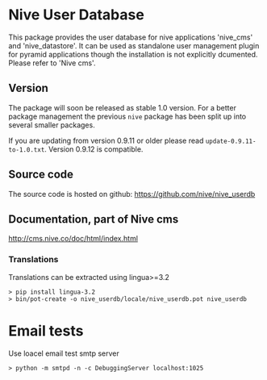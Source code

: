 
# Nive User Database
This package provides the user database for nive applications 'nive_cms' and 'nive_datastore'.
It can be used as standalone user management plugin for pyramid applications though
the installation is not explicitly dcumented. Please refer to 'Nive cms'. 

## Version
The package will soon be released as stable 1.0 version. For a better package management the previous
`nive` package has been split up into several smaller packages.

If you are updating from version 0.9.11 or older please read `update-0.9.11-to-1.0.txt`.
Version 0.9.12 is compatible.

## Source code
The source code is hosted on github: https://github.com/nive/nive_userdb

## Documentation, part of Nive cms
http://cms.nive.co/doc/html/index.html


### Translations
Translations can be extracted using lingua>=3.2

    > pip install lingua-3.2
    > bin/pot-create -o nive_userdb/locale/nive_userdb.pot nive_userdb


# Email tests
Use loacel email test smtp server

    > python -m smtpd -n -c DebuggingServer localhost:1025
